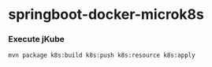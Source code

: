 # springboot-docker-microk8s

### Execute jKube
```shell
mvn package k8s:build k8s:push k8s:resource k8s:apply
```